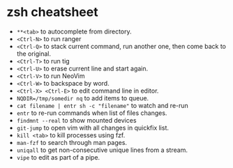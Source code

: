 # zsh cheatsheet

*   `**<tab>` to autocomplete from directory.
*   `<Ctrl-N>` to run ranger
*   `<Ctrl-Q>` to stack current command, run another one, then come back to the original.
*   `<Ctrl-T>` to run tig
*   `<Ctrl-U>` to erase current line and start again.
*   `<Ctrl-V>` to run NeoVim
*   `<Ctrl-W>` to backspace by word.
*   `<Ctrl-X> <Ctrl-E>` to edit command line in editor.
*   `NQDIR=/tmp/somedir nq` to add items to queue.
*   `cat filename | entr sh -c "filename"` to watch and re-run
*   `entr` to re-run commands when list of files changes.
*   `findmnt --real` to show mounted devices
*   `git-jump` to open vim with all changes in quickfix list.
*   `kill <tab>` to kill processes using fzf.
*   `man-fzf` to search through man pages.
*   `uniqall` to get non-consecutive unique lines from a stream.
*   `vipe` to edit as part of a pipe.

<!-- vim: set nospell: -->
